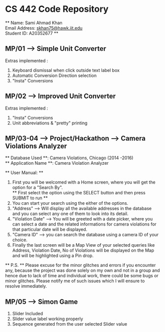 # CS 442 Code Repository

 ** Name: Sami Ahmad Khan   
Email Address: skhan75@hawk.iit.edu  
Student ID: A20352677    **

## MP/01 --> Simple Unit Converter

Extras implemented :      

1. Keyboard dismissal when click outside text label box   
2. Automatic Conversion Direction selection   
3. "Insta" Conversions

## MP/02 -->  Improved Unit Converter

Extras implemented :

1. "Insta" Conversions
2. Unit abbreviations & "pretty" printing

## MP/03-04 --> Project/Hackathon --> Camera Violations Analyzer

** Database Used **: Camera Violations, Chicago (2014 -2016)  
** Application Name **: Camera Violation Analyzer  

** User Manual: **

1. First you will be welcomed with a Home screen, where you will get the option for a "Search By".   
** First select the option using the SELECT button and then press SUBMIT to run **
2. You can start your search using the either of the options.
3. "Address" --> Will display all the available addresses in the database and you can select any one of them to look into its detail.
4. "Violation Date" --> You will be greeted with a date picker, where you can select a date and the related informations for camera violations for that particular date will be displayed.
5. "Camera ID" --> you can search the database using a camera ID of your choice.
6. Finally the last screen will be a Map View of your selected queries like Address, Violation Date, No of Violations will be displayed on the Map and will be highlighted using a Pin drop.

** P.S. ** Please excuse for the minor glitches and errors if you encounter any, because the project was done solely on my own and not in a group and hence due to lack of time and individual work, there could be some bugs or minor glitches. Please notify me of such issues which I will ensure to resolve immediately.

## MP/05 --> Simon Game

1. Slider Included
2. Slider value label working properly
3. Sequence generated from the user selected Slider value